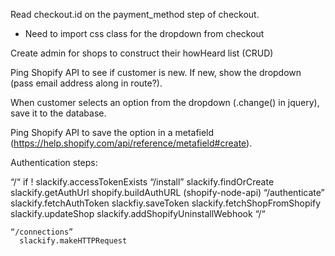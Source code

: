 Read checkout.id on the payment_method step of checkout.
- Need to import css class for the dropdown from checkout

Create admin for shops to construct their howHeard list (CRUD)

Ping Shopify API to see if customer is new. If new, show the dropdown (pass email address along in route?).

When customer selects an option from the dropdown (.change() in jquery), save it to the database.

Ping Shopify API to save the option in a metafield (https://help.shopify.com/api/reference/metafield#create).




Authentication steps:

“/“
  if ! slackify.accessTokenExists
    “/install”
      slackify.findOrCreate
      slackify.getAuthUrl
	shopify.buildAuthURL (shopify-node-api)
	“/authenticate”
	  slackify.fetchAuthToken
	  slackfiy.saveToken
	  slackify.fetchShopFromShopify
	  slackify.updateShop
	  slackify.addShopifyUninstallWebhook
	    “/“
	
	
	“/connections”
      slackify.makeHTTPRequest


